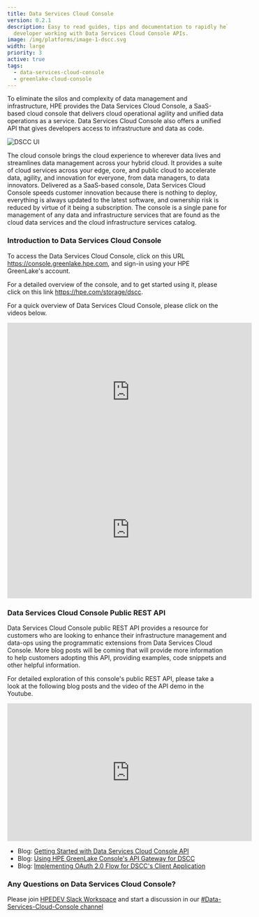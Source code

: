 ```yaml
---
title: Data Services Cloud Console
version: 0.2.1
description: Easy to read guides, tips and documentation to rapidly help any
  developer working with Data Services Cloud Console APIs.
image: /img/platforms/image-1-dscc.svg
width: large
priority: 3
active: true
tags:
  - data-services-cloud-console
  - greenlake-cloud-console
---
```

To eliminate the silos and complexity of data management and infrastructure, HPE provides the Data Services Cloud Console, a SaaS-based cloud console that delivers cloud operational agility and unified data operations as a service. Data Services Cloud Console also offers a unified API that gives developers access to infrastructure and data as code. 

![DSCC UI](/img/a-single-destination-for-data-and-infra-services.png "DSCC UI diagram")

The cloud console brings the cloud experience to wherever data lives and streamlines data management across your hybrid cloud. It provides a suite of cloud services across your edge, core, and public cloud to accelerate data, agility, and innovation for everyone, from data managers, to data innovators. Delivered as a SaaS-based console, Data Services Cloud Console speeds customer innovation because there is nothing to deploy, everything is always updated to the latest software, and ownership risk is reduced by virtue of it being a subscription. The console is a single pane for management of any data and infrastructure services that are found as the cloud data services and  the cloud infrastructure services catalog. 

### Introduction to Data Services Cloud Console

To access the Data Services Cloud Console, click on this URL <https://console.greenlake.hpe.com>, and sign-in using your HPE GreenLake's account.[](https://common.cloud.hpe.com)

For a detailed overview of the console, and to get started using it, please click on this link <https://hpe.com/storage/dscc>.

For a quick overview of Data Services Cloud Console, please click on the videos below.

<iframe title="HPE Data Services Cloud Console Chalk Talk" width="560" height="315" src="https://www.youtube.com/embed/AxUE89X3Sy0" title="YouTube video player" frameborder="0" allow="accelerometer; autoplay; clipboard-write; encrypted-media; gyroscope; picture-in-picture" allowfullscreen></iframe>

<iframe title="A Closer Look at HPE Data Services Cloud Console" width="560" height="315" src="https://www.youtube.com/embed/lzOWapX0m5U" title="YouTube video player" frameborder="0" allow="accelerometer; autoplay; clipboard-write; encrypted-media; gyroscope; picture-in-picture" allowfullscreen></iframe>

### Data Services Cloud Console Public REST API

Data Services Cloud Console public REST API provides a resource for customers who are looking to enhance their infrastructure management and data-ops using the programmatic extensions from Data Services Cloud Console.  More blog posts will be coming that will provide more information to help customers adopting this API, providing examples, code snippets and other helpful information.

For detailed [](https://console-us1.data.cloud.hpe.com/doc/api/v1/)exploration of this console's public REST API, please take a look at the following blog posts and the video of the API demo in the Youtube.

<iframe title="Introduction to HPE Data Services Cloud Console public API" width="560" height="315" src="https://www.youtube.com/embed/g3UO0S-4r6I" title="YouTube video player" frameborder="0" allow="accelerometer; autoplay; clipboard-write; encrypted-media; gyroscope; picture-in-picture" allowfullscreen></iframe>

* Blog: [Getting Started with Data Services Cloud Console API](https://developer.hpe.com/blog/getting-started-with-the-hpe-data-services-cloud-console-public-rest-api/)
* Blog: [Using HPE GreenLake Console's API Gateway for DSCC](https://developer.hpe.com/blog/api-console-for-data-services-cloud-console/)
* Blog: [Implementing OAuth 2.0 Flow for DSCC's Client Application](https://developer.hpe.com/blog/oauth2-for-hpe-greenlake-data-services-cloud-console/)

### Any Questions on Data Services Cloud Console?

Please join [HPEDEV Slack Workspace](https://slack.hpedev.io/) and start a discussion in our [\#Data-Services-Cloud-Console channel](https://hpedev.slack.com/archives/C02D6H623JP)